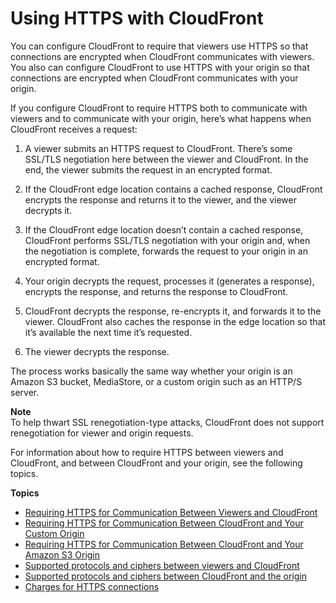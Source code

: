 # Using HTTPS with CloudFront<a name="using-https"></a>

You can configure CloudFront to require that viewers use HTTPS so that connections are encrypted when CloudFront communicates with viewers\. You also can configure CloudFront to use HTTPS with your origin so that connections are encrypted when CloudFront communicates with your origin\.

If you configure CloudFront to require HTTPS both to communicate with viewers and to communicate with your origin, here’s what happens when CloudFront receives a request:

1. A viewer submits an HTTPS request to CloudFront\. There’s some SSL/TLS negotiation here between the viewer and CloudFront\. In the end, the viewer submits the request in an encrypted format\.

1. If the CloudFront edge location contains a cached response, CloudFront encrypts the response and returns it to the viewer, and the viewer decrypts it\.

1. If the CloudFront edge location doesn’t contain a cached response, CloudFront performs SSL/TLS negotiation with your origin and, when the negotiation is complete, forwards the request to your origin in an encrypted format\.

1. Your origin decrypts the request, processes it \(generates a response\), encrypts the response, and returns the response to CloudFront\.

1. CloudFront decrypts the response, re\-encrypts it, and forwards it to the viewer\. CloudFront also caches the response in the edge location so that it’s available the next time it’s requested\.

1. The viewer decrypts the response\.

The process works basically the same way whether your origin is an Amazon S3 bucket, MediaStore, or a custom origin such as an HTTP/S server\.

**Note**  
To help thwart SSL renegotiation\-type attacks, CloudFront does not support renegotiation for viewer and origin requests\.

For information about how to require HTTPS between viewers and CloudFront, and between CloudFront and your origin, see the following topics\.

**Topics**
+ [Requiring HTTPS for Communication Between Viewers and CloudFront](using-https-viewers-to-cloudfront.md)
+ [Requiring HTTPS for Communication Between CloudFront and Your Custom Origin](using-https-cloudfront-to-custom-origin.md)
+ [Requiring HTTPS for Communication Between CloudFront and Your Amazon S3 Origin](using-https-cloudfront-to-s3-origin.md)
+ [Supported protocols and ciphers between viewers and CloudFront](secure-connections-supported-viewer-protocols-ciphers.md)
+ [Supported protocols and ciphers between CloudFront and the origin](secure-connections-supported-ciphers-cloudfront-to-origin.md)
+ [Charges for HTTPS connections](ChargesForHTTPSConnections.md)